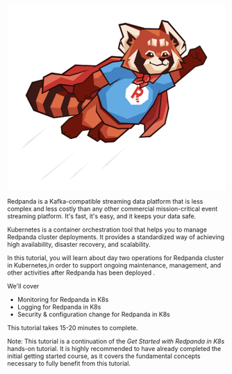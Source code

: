 ![Super panda](./images/super-panda.png)

Redpanda is a Kafka-compatible streaming data platform that is less complex and less costly than any other commercial mission-critical event streaming platform. It's fast, it's easy, and it keeps your data safe.

Kubernetes is a container orchestration tool that helps you to manage Redpanda cluster deployments. It provides a standardized way of achieving high availability, disaster recovery, and scalability.

In this tutorial, you will learn about day two operations for Redpanda cluster in Kubernetes,in order to support ongoing maintenance, management, and other activities after Redpanda has been deployed .

We'll cover 

- Monitoring for Redpanda in K8s
- Logging for Redpanda in K8s
- Security & configuration change for Redpanda in K8s

This tutorial takes 15-20 minutes to complete.

Note: This tutorial is a continuation of the *Get Started with Redpanda in K8s* hands-on tutorial. It is highly recommended to have already completed the initial getting started course, as it covers the fundamental concepts necessary to fully benefit from this tutorial.